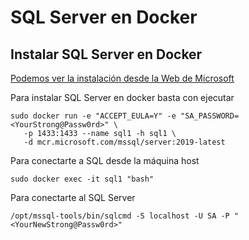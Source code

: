 # SQL Server en Docker

## Instalar SQL Server en Docker

[Podemos ver la instalación desde la Web de Microsoft](https://docs.microsoft.com/es-es/sql/linux/quickstart-install-connect-docker)

Para instalar SQL Server en docker basta con ejecutar

``` shell
sudo docker run -e "ACCEPT_EULA=Y" -e "SA_PASSWORD=<YourStrong@Passw0rd>" \
   -p 1433:1433 --name sql1 -h sql1 \
   -d mcr.microsoft.com/mssql/server:2019-latest
```

Para conectarte a SQL desde la máquina host

``` shell
sudo docker exec -it sql1 "bash"
```

Para conectarte al SQL Server

``` shell
/opt/mssql-tools/bin/sqlcmd -S localhost -U SA -P "<YourNewStrong@Passw0rd>"
```
